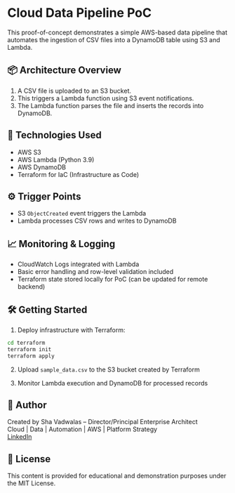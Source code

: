 # Cloud Data Pipeline PoC

This proof-of-concept demonstrates a simple AWS-based data pipeline that automates the ingestion of CSV files into a DynamoDB table using S3 and Lambda.

## 📦 Architecture Overview

1. A CSV file is uploaded to an S3 bucket.
2. This triggers a Lambda function using S3 event notifications.
3. The Lambda function parses the file and inserts the records into DynamoDB.

## 🚀 Technologies Used

- AWS S3
- AWS Lambda (Python 3.9)
- AWS DynamoDB
- Terraform for IaC (Infrastructure as Code)

## ⚙️ Trigger Points

- S3 `ObjectCreated` event triggers the Lambda
- Lambda processes CSV rows and writes to DynamoDB

## 📈 Monitoring & Logging

- CloudWatch Logs integrated with Lambda
- Basic error handling and row-level validation included
- Terraform state stored locally for PoC (can be updated for remote backend)

## 🛠️ Getting Started

1. Deploy infrastructure with Terraform:
```bash
cd terraform
terraform init
terraform apply
```

2. Upload `sample_data.csv` to the S3 bucket created by Terraform

3. Monitor Lambda execution and DynamoDB for processed records

## 👤 Author

Created by Sha Vadwalas – Director/Principal Enterprise Architect  
Cloud | Data | Automation | AWS | Platform Strategy  
[LinkedIn]([https://www.linkedin.com/in/your-link](https://www.linkedin.com/in/sha-v-0557a118/))

## 📜 License

This content is provided for educational and demonstration purposes under the MIT License.
